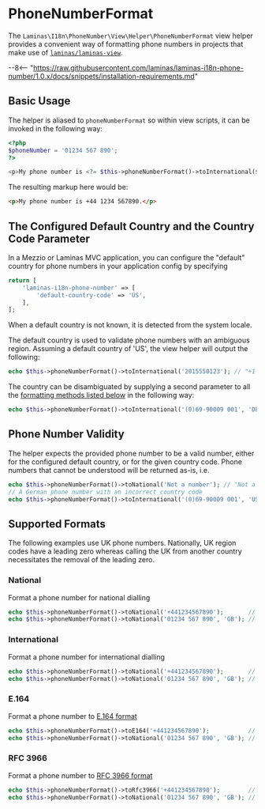 # PhoneNumberFormat

The `Laminas\I18n\PhoneNumber\View\Helper\PhoneNumberFormat` view helper provides a convenient way of formatting phone numbers in projects that make use of [`laminas/laminas-view`](https://docs.laminas.dev/laminas-view/).

--8<-- "https://raw.githubusercontent.com/laminas/laminas-i18n-phone-number/1.0.x/docs/snippets/installation-requirements.md"

## Basic Usage

The helper is aliased to `phoneNumberFormat` so within view scripts, it can be invoked in the following way:

```php
<?php
$phoneNumber = '01234 567 890';
?>

<p>My phone number is <?= $this->phoneNumberFormat()->toInternational($phoneNumber, 'GB') ?>.</p>
```

The resulting markup here would be:

```html
<p>My phone number is +44 1234 567890.</p>
```

## The Configured Default Country and the Country Code Parameter

In a Mezzio or Laminas MVC application, you can configure the "default" country for phone numbers in your application config by specifying

```php
return [
    'laminas-i18n-phone-number' => [
        'default-country-code' => 'US',
    ],
];
```

When a default country is not known, it is detected from the system locale.

The default country is used to validate phone numbers with an ambiguous region.
Assuming a default country of 'US', the view helper will output the following:

```php
echo $this->phoneNumberFormat()->toInternational('2015550123'); // "+1 201-555-0123"
```

The country can be disambiguated by supplying a second parameter to all the [formatting methods listed below](#supported-formats) in the following way:

```php
echo $this->phoneNumberFormat()->toInternational('(0)69-90009 001', 'DE'); // "+49 69 90009001"
```

## Phone Number Validity

The helper expects the provided phone number to be a valid number, either for the configured default country, or for the given country code. Phone numbers that cannot be understood will be returned as-is, i.e.

```php
echo $this->phoneNumberFormat()->toNational('Not a number'); // "Not a number"
// A German phone number with an incorrect country code
echo $this->phoneNumberFormat()->toInternational('(0)69-90009 001', 'US'); // "(0)69-90009 001"
```

## Supported Formats

The following examples use UK phone numbers. Nationally, UK region codes have a leading zero whereas calling the UK from another country necessitates the removal of the leading zero.

### National

Format a phone number for national dialling

```php
echo $this->phoneNumberFormat()->toNational('+441234567890');       // "01234 567890"
echo $this->phoneNumberFormat()->toNational('01234 567 890', 'GB'); // "01234 567890"
```

### International

Format a phone number for international dialling

```php
echo $this->phoneNumberFormat()->toNational('+441234567890');       // "+44 1234 567890"
echo $this->phoneNumberFormat()->toNational('01234 567 890', 'GB'); // "+44 1234 567890"
```

### E.164

Format a phone number to [E.164 format](https://en.wikipedia.org/wiki/E.164)

```php
echo $this->phoneNumberFormat()->toE164('+441234567890');           // "+441234567890"
echo $this->phoneNumberFormat()->toNational('01234 567 890', 'GB'); // "+441234567890"
```

### RFC 3966

Format a phone number to [RFC 3966 format](https://datatracker.ietf.org/doc/html/rfc3966)

```php
echo $this->phoneNumberFormat()->toRfc3966('+441234567890');        // "tel:+44-1234-567890"
echo $this->phoneNumberFormat()->toNational('01234 567 890', 'GB'); // "tel:+44-1234-567890"
```
